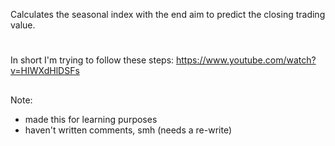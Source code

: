 Calculates the seasonal index with the end aim to predict the closing trading value.
#
In short I'm trying to follow these steps: https://www.youtube.com/watch?v=HIWXdHlDSFs
##
Note:
* made this for learning purposes
* haven't written comments, smh (needs a re-write)
